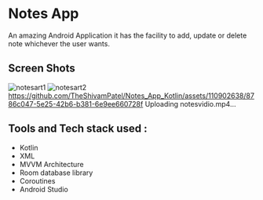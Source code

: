# Notes App
An amazing Android Application it has the facility to add, update or delete note whichever the user wants. 

## Screen Shots
![notesart1](https://github.com/TheShivamPatel/Notes_App_Kotlin/assets/110902638/bf186fd6-5ab3-4d83-881d-dfc4da504510)
![notesart2](https://github.com/TheShivamPatel/Notes_App_Kotlin/assets/110902638/5210d394-287c-4e19-bdd9-9ea0a87ddc61)
https://github.com/TheShivamPatel/Notes_App_Kotlin/assets/110902638/8786c047-5e25-42b6-b381-6e9ee660728f
Uploading notesvidio.mp4…

## Tools and Tech stack used :
* Kotlin
* XML
* MVVM Architecture
* Room database library
* Coroutines
* Android Studio
